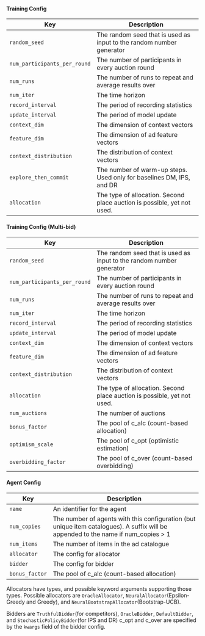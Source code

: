 #### Training Config

| Key  | Description |
| ------------- | ------------- |
| `random_seed` | The random seed that is used as input to the random number generator  |
| `num_participants_per_round` | The number of participants in every auction round |
| `num_runs` | The number of runs to repeat and average results over  |
| `num_iter` | The time horizon |
| `record_interval` | The period of recording statistics |
| `update_interval` | The period of model update |
| `context_dim` | The dimension of context vectors |
| `feature_dim` | The dimension of ad feature vectors |
| `context_distribution` | The distribution of context vectors |
| `explore_then_commit` | The number of warm-up steps. Used only for baselines DM, IPS, and DR |
| `allocation` | The type of allocation. Second place auction is possible, yet not used.  |


#### Training Config (Multi-bid)

| Key  | Description |
| ------------- | ------------- |
| `random_seed` | The random seed that is used as input to the random number generator  |
| `num_participants_per_round` | The number of participants in every auction round |
| `num_runs` | The number of runs to repeat and average results over  |
| `num_iter` | The time horizon |
| `record_interval` | The period of recording statistics |
| `update_interval` | The period of model update |
| `context_dim` | The dimension of context vectors |
| `feature_dim` | The dimension of ad feature vectors |
| `context_distribution` | The distribution of context vectors |
| `allocation` | The type of allocation. Second place auction is possible, yet not used.  |
| `num_auctions` | The number of auctions |
| `bonus_factor` | The pool of c_alc (count-based allocation) |
| `optimism_scale` | The pool of c_opt (optimistic estimation) |
| `overbidding_factor` | The pool of c_over (count-based overbidding) |


#### Agent Config

| Key  | Description |
| ------------- | ------------- |
| `name` | An identifier for the agent  |
| `num_copies` | The number of agents with this configuration (but unique item catalogues). A suffix will be appended to the name if num_copies > 1 |
| `num_items` | The number of items in the ad catalogue |
| `allocator` | The config for allocator |
| `bidder` | The config for bidder |
| `bonus_factor` | The pool of c_alc (count-based allocation) |


Allocators have types, and possible keyword arguments supporting those types. Possible allocators are `OracleAllocator`, `NeuralAllocator`(Epsilon-Greedy and Greedy), and `NeuralBootstrapAllocator`(Bootstrap-UCB).

Bidders are `TruthfulBidder`(for competitors), `OracleBidder`, `DefaultBidder`, and `StochasticPolicyBidder`(for IPS and DR)
c_opt and c_over are specified by the `kwargs` field of the bidder config.
